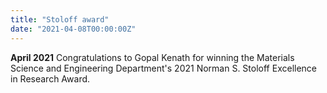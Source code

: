 ```yaml
---
title: "Stoloff award"
date: "2021-04-08T00:00:00Z"
---
```

**April 2021** Congratulations to Gopal Kenath for winning the Materials Science and Engineering Department's 2021 Norman S. Stoloff Excellence in Research Award.
